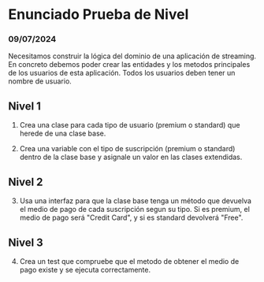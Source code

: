 # Enunciado Prueba de Nivel

### 09/07/2024

Necesitamos construir la lógica del dominio de una aplicación de streaming. En concreto debemos poder crear las entidades y los metodos principales de los usuarios de esta aplicación. Todos los usuarios deben tener un nombre de usuario.

## Nivel 1

1. Crea una clase para cada tipo de usuario (premium o standard) que herede de una clase base.

2. Crea una variable con el tipo de suscripción (premium o standard) dentro de la clase base y asignale un valor en las clases extendidas.

## Nivel 2

3. Usa una interfaz para que la clase base tenga un método que devuelva el medio de pago de cada suscripción segun su tipo. Si es premium, el medio de pago será "Credit Card", y si es standard devolverá "Free".

## Nivel 3

4. Crea un test que compruebe que el metodo de obtener el medio de pago existe y se ejecuta correctamente.
